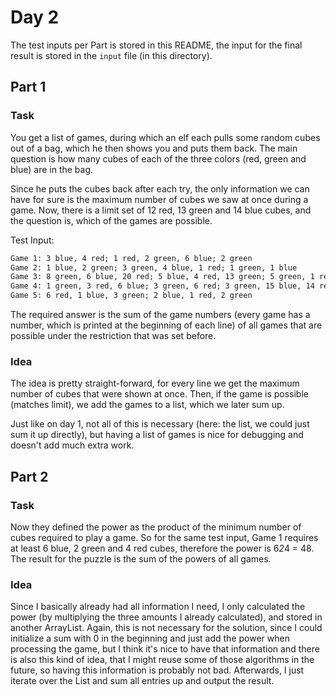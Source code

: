 # Day 2

The test inputs per Part is stored in this README, the input for the final result is stored in the `input` file (in this directory).

## Part 1

### Task

You get a list of games, during which an elf each pulls some random cubes out of a bag, which he then shows you and puts them back.
The main question is how many cubes of each of the three colors (red, green and blue) are in the bag.

Since he puts the cubes back after each try, the only information we can have for sure is the maximum number of cubes we saw at once during a game.
Now, there is a limit set of 12 red, 13 green and 14 blue cubes, and the question is, which of the games are possible.

Test Input: 

```txt
Game 1: 3 blue, 4 red; 1 red, 2 green, 6 blue; 2 green
Game 2: 1 blue, 2 green; 3 green, 4 blue, 1 red; 1 green, 1 blue
Game 3: 8 green, 6 blue, 20 red; 5 blue, 4 red, 13 green; 5 green, 1 red
Game 4: 1 green, 3 red, 6 blue; 3 green, 6 red; 3 green, 15 blue, 14 red
Game 5: 6 red, 1 blue, 3 green; 2 blue, 1 red, 2 green
```

The required answer is the sum of the game numbers (every game has a number, which is printed at the beginning of each line) of all games that are possible under the restriction that was set before.

### Idea

The idea is pretty straight-forward, for every line we get the maximum number of cubes that were shown at once.
Then, if the game is possible (matches limit), we add the games to a list, which we later sum up.

Just like on day 1, not all of this is necessary (here: the list, we could just sum it up directly), but having a list of games is nice for debugging and doesn't add much extra work.

## Part 2

### Task

Now they defined the power as the product of the minimum number of cubes required to play a game.
So for the same test input, Game 1 requires at least 6 blue, 2 green and 4 red cubes, therefore the power is 6*2*4 = 48.
The result for the puzzle is the sum of the powers of all games.

### Idea

Since I basically already had all information I need, I only calculated the power (by multiplying the three amounts I already calculated), and stored in another ArrayList.
Again, this is not necessary for the solution, since I could initialize a sum with 0 in the beginning and just add the power when processing the game, but I think it's nice to have that information and there is also this kind of idea, that I might reuse some of those algorithms in the future, so having this information is probably not bad.
Afterwards, I just iterate over the List and sum all entries up and output the result.
